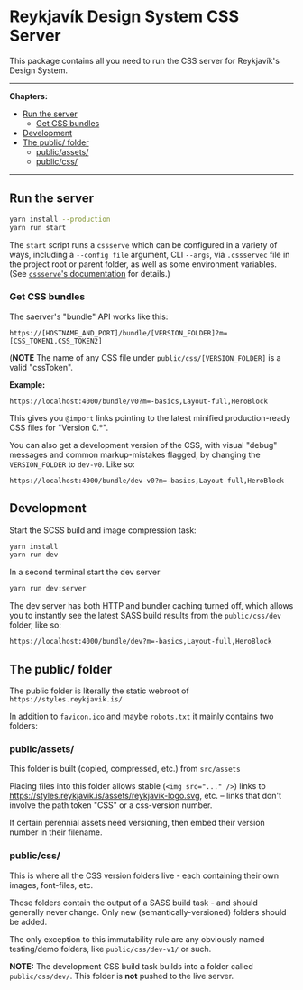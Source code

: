 # Reykjavík Design System CSS Server

This package contains all you need to run the CSS server for Reykjavík's
Design System.

---

**Chapters:**

<!-- prettier-ignore-start -->
- [Run the server](#run-the-server)
	- [Get CSS bundles](#get-css-bundles)
- [Development](#development)
- [The public/ folder](#the-public-folder)
	- [public/assets/](#publicassets)
	- [public/css/](#publiccss)

<!-- prettier-ignore-end -->

---

## Run the server

```sh
yarn install --production
yarn run start
```

The `start` script runs a `cssserve` which can be configured in a variety of
ways, including a `--config file` argument, CLI `--args`, via `.cssservec`
file in the project root or parent folder, as well as some environment
variables. (See
[`cssserve`'s documentation](https://github.com/hugsmidjan/cssserve#configuration)
for details.)

### Get CSS bundles

The saerver's "bundle" API works like this:

```
https://[HOSTNAME_AND_PORT]/bundle/[VERSION_FOLDER]?m=[CSS_TOKEN1,CSS_TOKEN2]
```

(**NOTE** The name of any CSS file under `public/css/[VERSION_FOLDER]` is a
valid "cssToken".

**Example:**

```
https://localhost:4000/bundle/v0?m=-basics,Layout-full,HeroBlock
```

This gives you `@import` links pointing to the latest minified
production-ready CSS files for "Version 0.\*".

You can also get a development version of the CSS, with visual "debug"
messages and common markup-mistakes flagged, by changing the `VERSION_FOLDER`
to `dev-v0`. Like so:

```
https://localhost:4000/bundle/dev-v0?m=-basics,Layout-full,HeroBlock
```

## Development

Start the SCSS build and image compression task:

```sh
yarn install
yarn run dev
```

In a second terminal start the dev server

```sh
yarn run dev:server
```

The dev server has both HTTP and bundler caching turned off, which allows you
to instantly see the latest SASS build results from the `public/css/dev`
folder, like so:

```
https://localhost:4000/bundle/dev?m=-basics,Layout-full,HeroBlock
```

## The public/ folder

The public folder is literally the static webroot of
`https://styles.reykjavik.is/`

In addition to `favicon.ico` and maybe `robots.txt` it mainly contains two
folders:

### public/assets/

This folder is built (copied, compressed, etc.) from `src/assets`

Placing files into this folder allows stable (`<img src="..." />`) links to
https://styles.reykjavik.is/assets/reykjavik-logo.svg, etc. – links that don't
involve the path token "CSS" or a css-version number.

If certain perennial assets need versioning, then embed their version number
in their filename.

### public/css/

This is where all the CSS version folders live - each containing their own
images, font-files, etc.

Those folders contain the output of a SASS build task - and should generally
never change. Only new (semantically-versioned) folders should be added.

The only exception to this immutability rule are any obviously named
testing/demo folders, like `public/css/dev-v1/` or such.

**NOTE:** The development CSS build task builds into a folder called
`public/css/dev/`. This folder is **not** pushed to the live server.
